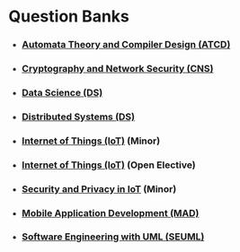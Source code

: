 # Question Banks

- ### [Automata Theory and Compiler Design (ATCD)](./question-banks/automata-theory-and-compiler-design)

- ### [Cryptography and Network Security (CNS)](./question-banks/cryptography-and-network-security)

- ### [Data Science (DS)](./question-banks/data-science)

- ### [Distributed Systems (DS)](./question-banks/distributed-systems)

- ### [Internet of Things (IoT)](./question-banks/internet-of-things) (Minor)

- ### [Internet of Things (IoT)](./question-banks/internet-of-things-oe) (Open Elective)

- ### [Security and Privacy in IoT](./question-banks/security-and-privacy-in-iot) (Minor)

- ### [Mobile Application Development (MAD)](./question-banks/mobile-applicarion-development)

- ### [Software Engineering with UML (SEUML)](./question-banks/software-engineering-with-uml)
